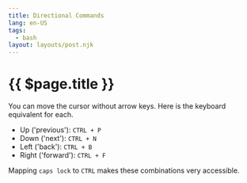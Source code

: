 ```yaml
---
title: Directional Commands
lang: en-US
tags:
  - bash
layout: layouts/post.njk
---
```


# {{ $page.title }}

You can move the cursor without arrow keys. Here is the keyboard equivalent for each.

* Up ('previous'): `CTRL + P`
* Down ('next'): `CTRL + N`
* Left ('back'): `CTRL + B`
* Right ('forward'): `CTRL + F`

Mapping `caps lock` to `CTRL` makes these combinations very accessible.
